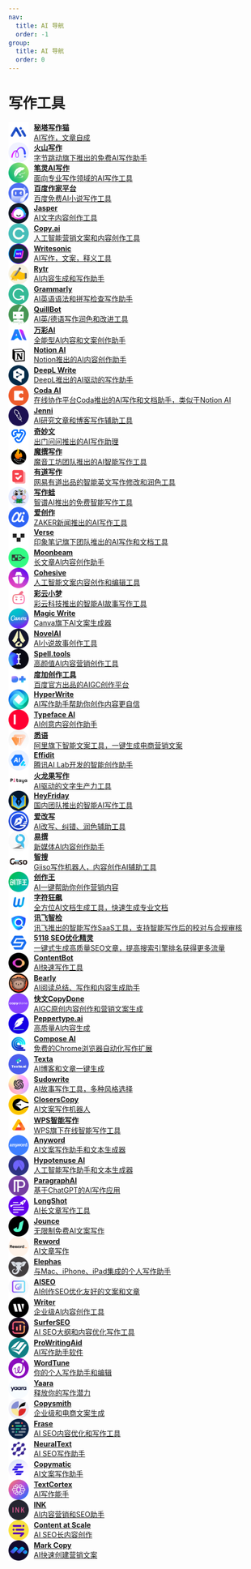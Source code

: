 ```yaml
---
nav:
  title: AI 导航
  order: -1
group:
  title: AI 导航
  order: 0
---
```


# 写作工具

<List>
  <a href="https://xiezuocat.com/" style="display:flex; align-items:center;">
    <img src="./imgs/写作工具/秘塔写作猫.png" alt="POE" width="40" height="40" style="margin-right: 10px;"/>
    <div>
      <p style="margin: 0; font-weight: bold;">秘塔写作猫</p>
      <p style="margin: 0;">AI写作，文章自成</p>
    </div>
  </a>
  <a href="https://writingo.net/document" style="display:flex; align-items:center;">
    <img src="./imgs/写作工具/火山写作.png" alt="POE" width="40" height="40" style="margin-right: 10px;"/>
    <div>
      <p style="margin: 0; font-weight: bold;">火山写作</p>
      <p style="margin: 0;">字节跳动旗下推出的免费AI写作助手</p>
    </div>
  </a>
  <a href="https://ibiling.cn/" style="display:flex; align-items:center;">
    <img src="./imgs/写作工具/笔灵AI写作.png" alt="POE" width="40" height="40" style="margin-right: 10px;"/>
    <div>
      <p style="margin: 0; font-weight: bold;">笔灵AI写作</p>
      <p style="margin: 0;">面向专业写作领域的AI写作工具</p>
    </div>
  </a>
  <a href="https://zuojia.baidu.com/" style="display:flex; align-items:center;">
    <img src="./imgs/写作工具/百度作家平台.png" alt="POE" width="40" height="40" style="margin-right: 10px;"/>
    <div>
      <p style="margin: 0; font-weight: bold;">百度作家平台</p>
      <p style="margin: 0;">百度免费AI小说写作工具</p>
    </div>
  </a>
  <a href="https://cn.bing.com/search?q=Jasper&ensearch=1" style="display:flex; align-items:center;">
    <img src="./imgs/写作工具/Jasper.png" alt="POE" width="40" height="40" style="margin-right: 10px;"/>
    <div>
      <p style="margin: 0; font-weight: bold;">Jasper</p>
      <p style="margin: 0;">AI文字内容创作工具</p>
    </div>
  </a>
  <a href="https://cn.bing.com/search?q=Copy.ai&ensearch=1" style="display:flex; align-items:center;">
    <img src="./imgs/写作工具/Copy.ai.png" alt="POE" width="40" height="40" style="margin-right: 10px;"/>
    <div>
      <p style="margin: 0; font-weight: bold;">Copy.ai</p>
      <p style="margin: 0;">人工智能营销文案和内容创作工具</p>
    </div>
  </a>
  <a href="https://cn.bing.com/search?q=Writesonic&ensearch=1" style="display:flex; align-items:center;">
    <img src="./imgs/写作工具/Writesonic.png" alt="POE" width="40" height="40" style="margin-right: 10px;"/>
    <div>
      <p style="margin: 0; font-weight: bold;">Writesonic</p>
      <p style="margin: 0;">AI写作，文案，释义工具</p>
    </div>
  </a>
  <a href="https://cn.bing.com/search?q=Rytr&ensearch=1" style="display:flex; align-items:center;">
    <img src="./imgs/写作工具/Rytr.png" alt="POE" width="40" height="40" style="margin-right: 10px;"/>
    <div>
      <p style="margin: 0; font-weight: bold;">Rytr</p>
      <p style="margin: 0;">AI内容生成和写作助手</p>
    </div>
  </a>
  <a href="https://www.grammarly.com/" style="display:flex; align-items:center;">
    <img src="./imgs/写作工具/Grammarly.png" alt="POE" width="40" height="40" style="margin-right: 10px;"/>
    <div>
      <p style="margin: 0; font-weight: bold;">Grammarly</p>
      <p style="margin: 0;">AI英语语法和拼写检查写作助手</p>
    </div>
  </a>
  <a href="https://try.quillbot.com/6eqrqpoysmlh" style="display:flex; align-items:center;">
    <img src="./imgs/写作工具/QuillBot.png" alt="POE" width="40" height="40" style="margin-right: 10px;"/>
    <div>
      <p style="margin: 0; font-weight: bold;">QuillBot</p>
      <p style="margin: 0;">AI英/德语写作润色和改进工具</p>
    </div>
  </a>
  <a href="https://ai.kezhan365.com/inviteCode/FwJFxy" style="display:flex; align-items:center;">
    <img src="./imgs/写作工具/万彩AI.png" alt="POE" width="40" height="40" style="margin-right: 10px;"/>
    <div>
      <p style="margin: 0; font-weight: bold;">万彩AI</p>
      <p style="margin: 0;">全能型AI内容和文案创作助手</p>
    </div>
  </a>
  <a href="https://cn.bing.com/search?q=Notion%20AI&ensearch=1" style="display:flex; align-items:center;">
    <img src="./imgs/写作工具/Notion AI.png" alt="POE" width="40" height="40" style="margin-right: 10px;"/>
    <div>
      <p style="margin: 0; font-weight: bold;">Notion AI</p>
      <p style="margin: 0;">Notion推出的AI内容创作助手</p>
    </div>
  </a>
  <a href="https://www.deepl.com/write" style="display:flex; align-items:center;">
    <img src="./imgs/写作工具/DeepL Write.png" alt="POE" width="40" height="40" style="margin-right: 10px;"/>
    <div>
      <p style="margin: 0; font-weight: bold;">DeepL Write</p>
      <p style="margin: 0;">DeepL推出的AI驱动的写作助手</p>
    </div>
  </a>
  <a href="https://coda.io/product/ai" style="display:flex; align-items:center;">
    <img src="./imgs/写作工具/Coda AI.png" alt="POE" width="40" height="40" style="margin-right: 10px;"/>
    <div>
      <p style="margin: 0; font-weight: bold;">Coda AI</p>
      <p style="margin: 0;">在线协作平台Coda推出的AI写作和文档助手，类似于Notion AI</p>
    </div>
  </a>
  <a href="https://cn.bing.com/search?q=Jenni&ensearch=1" style="display:flex; align-items:center;">
    <img src="./imgs/写作工具/Jenni.png" alt="POE" width="40" height="40" style="margin-right: 10px;"/>
    <div>
      <p style="margin: 0; font-weight: bold;">Jenni</p>
      <p style="margin: 0;">AI研究文章和博客写作辅助工具</p>
    </div>
  </a>
  <a href="https://wen.mobvoi.com/" style="display:flex; align-items:center;">
    <img src="./imgs/写作工具/奇妙文.png" alt="POE" width="40" height="40" style="margin-right: 10px;"/>
    <div>
      <p style="margin: 0; font-weight: bold;">奇妙文</p>
      <p style="margin: 0;">出门问问推出的AI写作助理</p>
    </div>
  </a>
  <a href="https://x.moyin.com/" style="display:flex; align-items:center;">
    <img src="./imgs/写作工具/魔撰写作.png" alt="POE" width="40" height="40" style="margin-right: 10px;"/>
    <div>
      <p style="margin: 0; font-weight: bold;">魔撰写作</p>
      <p style="margin: 0;">魔音工坊团队推出的AI智能写作工具</p>
    </div>
  </a>
  <a href="https://write.youdao.com/#/homepage" style="display:flex; align-items:center;">
    <img src="./imgs/写作工具/有道写作.png" alt="POE" width="40" height="40" style="margin-right: 10px;"/>
    <div>
      <p style="margin: 0; font-weight: bold;">有道写作</p>
      <p style="margin: 0;">网易有道出品的智能英文写作修改和润色工具</p>
    </div>
  </a>
  <a href="https://littlefrog.ai/" style="display:flex; align-items:center;">
    <img src="./imgs/写作工具/写作蛙.png" alt="POE" width="40" height="40" style="margin-right: 10px;"/>
    <div>
      <p style="margin: 0; font-weight: bold;">写作蛙</p>
      <p style="margin: 0;">智谱AI推出的免费智能写作工具</p>
    </div>
  </a>
  <a href="https://ai.zaker.cn/" style="display:flex; align-items:center;">
    <img src="./imgs/写作工具/爱创作.png" alt="POE" width="40" height="40" style="margin-right: 10px;"/>
    <div>
      <p style="margin: 0; font-weight: bold;">爱创作</p>
      <p style="margin: 0;">ZAKER新闻推出的AI写作工具</p>
    </div>
  </a>
  <a href="https://verse.app.yinxiang.com/product/" style="display:flex; align-items:center;">
    <img src="./imgs/写作工具/Verse.png" alt="POE" width="40" height="40" style="margin-right: 10px;"/>
    <div>
      <p style="margin: 0; font-weight: bold;">Verse</p>
      <p style="margin: 0;">印象笔记旗下团队推出的AI写作和文档工具</p>
    </div>
  </a>
  <a href="https://cn.bing.com/search?q=Moonbeam&ensearch=1" style="display:flex; align-items:center;">
    <img src="./imgs/写作工具/Moonbeam.png" alt="POE" width="40" height="40" style="margin-right: 10px;"/>
    <div>
      <p style="margin: 0; font-weight: bold;">Moonbeam</p>
      <p style="margin: 0;">长文章AI内容创作助手</p>
    </div>
  </a>
  <a href="https://cn.bing.com/search?q=Cohesive&ensearch=1" style="display:flex; align-items:center;">
    <img src="./imgs/写作工具/Cohesive.png" alt="POE" width="40" height="40" style="margin-right: 10px;"/>
    <div>
      <p style="margin: 0; font-weight: bold;">Cohesive</p>
      <p style="margin: 0;">人工智能文案内容创作和编辑工具</p>
    </div>
  </a>
  <a href="https://if.caiyunai.com/" style="display:flex; align-items:center;">
    <img src="./imgs/写作工具/彩云小梦.png" alt="POE" width="40" height="40" style="margin-right: 10px;"/>
    <div>
      <p style="margin: 0; font-weight: bold;">彩云小梦</p>
      <p style="margin: 0;">彩云科技推出的智能AI故事写作工具</p>
    </div>
  </a>
  <a href="https://cn.bing.com/search?q=Magic%20Write&ensearch=1" style="display:flex; align-items:center;">
    <img src="./imgs/写作工具/Magic Write.png" alt="POE" width="40" height="40" style="margin-right: 10px;"/>
    <div>
      <p style="margin: 0; font-weight: bold;">Magic Write</p>
      <p style="margin: 0;">Canva旗下AI文案生成器</p>
    </div>
  </a>
  <a href="https://cn.bing.com/search?q=NovelAI&ensearch=1" style="display:flex; align-items:center;">
    <img src="./imgs/写作工具/NovelAI.png" alt="POE" width="40" height="40" style="margin-right: 10px;"/>
    <div>
      <p style="margin: 0; font-weight: bold;">NovelAI</p>
      <p style="margin: 0;">AI小说故事创作工具</p>
    </div>
  </a>
  <a href="https://cn.bing.com/search?q=Spell.tools&ensearch=1" style="display:flex; align-items:center;">
    <img src="./imgs/写作工具/Spell.tools.png" alt="POE" width="40" height="40" style="margin-right: 10px;"/>
    <div>
      <p style="margin: 0; font-weight: bold;">Spell.tools</p>
      <p style="margin: 0;">高颜值AI内容营销创作工具</p>
    </div>
  </a>
  <a href="https://aigc.baidu.com/" style="display:flex; align-items:center;">
    <img src="./imgs/写作工具/度加创作工具.png" alt="POE" width="40" height="40" style="margin-right: 10px;"/>
    <div>
      <p style="margin: 0; font-weight: bold;">度加创作工具</p>
      <p style="margin: 0;">百度官方出品的AIGC创作平台</p>
    </div>
  </a>
  <a href="https://cn.bing.com/search?q=HyperWrite&ensearch=1" style="display:flex; align-items:center;">
    <img src="./imgs/写作工具/HyperWrite.png" alt="POE" width="40" height="40" style="margin-right: 10px;"/>
    <div>
      <p style="margin: 0; font-weight: bold;">HyperWrite</p>
      <p style="margin: 0;">AI写作助手帮助你创作内容更自信</p>
    </div>
  </a>
  <a href="https://cn.bing.com/search?q=Typeface%20AI&ensearch=1" style="display:flex; align-items:center;">
    <img src="./imgs/写作工具/Typeface AI.png" alt="POE" width="40" height="40" style="margin-right: 10px;"/>
    <div>
      <p style="margin: 0; font-weight: bold;">Typeface AI</p>
      <p style="margin: 0;">AI创意内容创作助手</p>
    </div>
  </a>
  <a href="https://chuangyi.taobao.com/pages/aiCopy" style="display:flex; align-items:center;">
    <img src="./imgs/写作工具/悉语.png" alt="POE" width="40" height="40" style="margin-right: 10px;"/>
    <div>
      <p style="margin: 0; font-weight: bold;">悉语</p>
      <p style="margin: 0;">阿里旗下智能文案工具，一键生成电商营销文案</p>
    </div>
  </a>
  <a href="https://effidit.qq.com/" style="display:flex; align-items:center;">
    <img src="./imgs/写作工具/Effidit.png" alt="POE" width="40" height="40" style="margin-right: 10px;"/>
    <div>
      <p style="margin: 0; font-weight: bold;">Effidit</p>
      <p style="margin: 0;">腾讯AI Lab开发的智能创作助手</p>
    </div>
  </a>
  <a href="https://www.mypitaya.com/" style="display:flex; align-items:center;">
    <img src="./imgs/写作工具/火龙果写作.png" alt="POE" width="40" height="40" style="margin-right: 10px;"/>
    <div>
      <p style="margin: 0; font-weight: bold;">火龙果写作</p>
      <p style="margin: 0;">AI驱动的文字生产力工具</p>
    </div>
  </a>
  <a href="https://www.heyfriday.cn/home" style="display:flex; align-items:center;">
    <img src="./imgs/写作工具/HeyFriday.png" alt="POE" width="40" height="40" style="margin-right: 10px;"/>
    <div>
      <p style="margin: 0; font-weight: bold;">HeyFriday</p>
      <p style="margin: 0;">国内团队推出的智能AI写作工具</p>
    </div>
  </a>
  <a href="https://www.aigaixie.com/" style="display:flex; align-items:center;">
    <img src="./imgs/写作工具/爱改写.png" alt="POE" width="40" height="40" style="margin-right: 10px;"/>
    <div>
      <p style="margin: 0; font-weight: bold;">爱改写</p>
      <p style="margin: 0;">AI改写、纠错、润色辅助工具</p>
    </div>
  </a>
  <a href="https://www.yizhuan5.com/" style="display:flex; align-items:center;">
    <img src="./imgs/写作工具/易撰.png" alt="POE" width="40" height="40" style="margin-right: 10px;"/>
    <div>
      <p style="margin: 0; font-weight: bold;">易撰</p>
      <p style="margin: 0;">新媒体AI内容创作助手</p>
    </div>
  </a>
  <a href="https://www.giiso.com/" style="display:flex; align-items:center;">
    <img src="./imgs/写作工具/智搜.png" alt="POE" width="40" height="40" style="margin-right: 10px;"/>
    <div>
      <p style="margin: 0; font-weight: bold;">智搜</p>
      <p style="margin: 0;">Giiso写作机器人，内容创作AI辅助工具</p>
    </div>
  </a>
  <a href="https://aiapp.cc/" style="display:flex; align-items:center;">
    <img src="./imgs/写作工具/创作王.png" alt="POE" width="40" height="40" style="margin-right: 10px;"/>
    <div>
      <p style="margin: 0; font-weight: bold;">创作王</p>
      <p style="margin: 0;">AI一键帮助你创作营销内容</p>
    </div>
  </a>
  <a href="https://vgoapp.com/" style="display:flex; align-items:center;">
    <img src="./imgs/写作工具/字符狂飙.png" alt="POE" width="40" height="40" style="margin-right: 10px;"/>
    <div>
      <p style="margin: 0; font-weight: bold;">字符狂飙</p>
      <p style="margin: 0;">全方位AI文档生成工具，快速生成专业文档</p>
    </div>
  </a>
  <a href="https://zj.xfyun.cn/exam/text" style="display:flex; align-items:center;">
    <img src="./imgs/写作工具/讯飞智检.png" alt="POE" width="40" height="40" style="margin-right: 10px;"/>
    <div>
      <p style="margin: 0; font-weight: bold;">讯飞智检</p>
      <p style="margin: 0;">讯飞推出的智能写作SaaS工具，支持智能写作后的校对与合规审核</p>
    </div>
  </a>
  <a href="https://www.5118.com/ai/articlegenius" style="display:flex; align-items:center;">
    <img src="./imgs/写作工具/5118 SEO优化精灵.png" alt="POE" width="40" height="40" style="margin-right: 10px;"/>
    <div>
      <p style="margin: 0; font-weight: bold;">5118 SEO优化精灵</p>
      <p style="margin: 0;">一键式生成高质量SEO文章，提高搜索引擎排名获得更多流量</p>
    </div>
  </a>
  <a href="https://cn.bing.com/search?q=ContentBot&ensearch=1" style="display:flex; align-items:center;">
    <img src="./imgs/写作工具/ContentBot.png" alt="POE" width="40" height="40" style="margin-right: 10px;"/>
    <div>
      <p style="margin: 0; font-weight: bold;">ContentBot</p>
      <p style="margin: 0;">AI快速写作工具</p>
    </div>
  </a>
  <a href="https://cn.bing.com/search?q=Bearly&ensearch=1" style="display:flex; align-items:center;">
    <img src="./imgs/写作工具/Bearly.png" alt="POE" width="40" height="40" style="margin-right: 10px;"/>
    <div>
      <p style="margin: 0; font-weight: bold;">Bearly</p>
      <p style="margin: 0;">AI阅读总结、写作和内容生成助手</p>
    </div>
  </a>
  <a href="https://copyai.cn/" style="display:flex; align-items:center;">
    <img src="./imgs/写作工具/快文CopyDone.png" alt="POE" width="40" height="40" style="margin-right: 10px;"/>
    <div>
      <p style="margin: 0; font-weight: bold;">快文CopyDone</p>
      <p style="margin: 0;">AIGC原创内容创作和营销文案生成</p>
    </div>
  </a>
  <a href="https://cn.bing.com/search?q=Peppertype.ai&ensearch=1" style="display:flex; align-items:center;">
    <img src="./imgs/写作工具/Peppertype.ai.png" alt="POE" width="40" height="40" style="margin-right: 10px;"/>
    <div>
      <p style="margin: 0; font-weight: bold;">Peppertype.ai</p>
      <p style="margin: 0;">高质量AI内容生成</p>
    </div>
  </a>
  <a href="https://cn.bing.com/search?q=Compose%20AI&ensearch=1" style="display:flex; align-items:center;">
    <img src="./imgs/写作工具/Compose AI.png" alt="POE" width="40" height="40" style="margin-right: 10px;"/>
    <div>
      <p style="margin: 0; font-weight: bold;">Compose AI</p>
      <p style="margin: 0;">免费的Chrome浏览器自动化写作扩展</p>
    </div>
  </a>
  <a href="https://cn.bing.com/search?q=Texta&ensearch=1" style="display:flex; align-items:center;">
    <img src="./imgs/写作工具/Texta.png" alt="POE" width="40" height="40" style="margin-right: 10px;"/>
    <div>
      <p style="margin: 0; font-weight: bold;">Texta</p>
      <p style="margin: 0;">AI博客和文章一键生成</p>
    </div>
  </a>
  <a href="https://cn.bing.com/search?q=Sudowrite&ensearch=1" style="display:flex; align-items:center;">
    <img src="./imgs/写作工具/Sudowrite.png" alt="POE" width="40" height="40" style="margin-right: 10px;"/>
    <div>
      <p style="margin: 0; font-weight: bold;">Sudowrite</p>
      <p style="margin: 0;">AI故事写作工具，多种风格选择</p>
    </div>
  </a>
  <a href="https://cn.bing.com/search?q=ClosersCopy&ensearch=1" style="display:flex; align-items:center;">
    <img src="./imgs/写作工具/ClosersCopy.png" alt="POE" width="40" height="40" style="margin-right: 10px;"/>
    <div>
      <p style="margin: 0; font-weight: bold;">ClosersCopy</p>
      <p style="margin: 0;">AI文案写作机器人</p>
    </div>
  </a>
  <a href="https://ai-bot.cn/" style="display:flex; align-items:center;">
    <img src="./imgs/写作工具/WPS智能写作.png" alt="POE" width="40" height="40" style="margin-right: 10px;"/>
    <div>
      <p style="margin: 0; font-weight: bold;">WPS智能写作</p>
      <p style="margin: 0;">WPS旗下在线智能写作工具</p>
    </div>
  </a>
  <a href="https://cn.bing.com/search?q=Anyword&ensearch=1" style="display:flex; align-items:center;">
    <img src="./imgs/写作工具/Anyword.png" alt="POE" width="40" height="40" style="margin-right: 10px;"/>
    <div>
      <p style="margin: 0; font-weight: bold;">Anyword</p>
      <p style="margin: 0;">AI文案写作助手和文本生成器</p>
    </div>
  </a>
  <a href="https://cn.bing.com/search?q=Hypotenuse%20AI&ensearch=1" style="display:flex; align-items:center;">
    <img src="./imgs/写作工具/Hypotenuse AI.png" alt="POE" width="40" height="40" style="margin-right: 10px;"/>
    <div>
      <p style="margin: 0; font-weight: bold;">Hypotenuse AI</p>
      <p style="margin: 0;">人工智能写作助手和文本生成器</p>
    </div>
  </a>
  <a href="https://cn.bing.com/search?q=ParagraphAI&ensearch=1" style="display:flex; align-items:center;">
    <img src="./imgs/写作工具/ParagraphAI.png" alt="POE" width="40" height="40" style="margin-right: 10px;"/>
    <div>
      <p style="margin: 0; font-weight: bold;">ParagraphAI</p>
      <p style="margin: 0;">基于ChatGPT的AI写作应用</p>
    </div>
  </a>
  <a href="https://cn.bing.com/search?q=LongShot&ensearch=1" style="display:flex; align-items:center;">
    <img src="./imgs/写作工具/LongShot.png" alt="POE" width="40" height="40" style="margin-right: 10px;"/>
    <div>
      <p style="margin: 0; font-weight: bold;">LongShot</p>
      <p style="margin: 0;">AI长文章写作工具</p>
    </div>
  </a>
  <a href="https://cn.bing.com/search?q=Jounce&ensearch=1" style="display:flex; align-items:center;">
    <img src="./imgs/写作工具/Jounce.png" alt="POE" width="40" height="40" style="margin-right: 10px;"/>
    <div>
      <p style="margin: 0; font-weight: bold;">Jounce</p>
      <p style="margin: 0;">无限制免费AI文案写作</p>
    </div>
  </a>
  <a href="https://cn.bing.com/search?q=Reword&ensearch=1" style="display:flex; align-items:center;">
    <img src="./imgs/写作工具/Reword.png" alt="POE" width="40" height="40" style="margin-right: 10px;"/>
    <div>
      <p style="margin: 0; font-weight: bold;">Reword</p>
      <p style="margin: 0;">AI文章写作</p>
    </div>
  </a>
  <a href="https://cn.bing.com/search?q=Elephas&ensearch=1" style="display:flex; align-items:center;">
    <img src="./imgs/写作工具/Elephas.png" alt="POE" width="40" height="40" style="margin-right: 10px;"/>
    <div>
      <p style="margin: 0; font-weight: bold;">Elephas</p>
      <p style="margin: 0;">与Mac、iPhone、iPad集成的个人写作助手</p>
    </div>
  </a>
  <a href="https://cn.bing.com/search?q=AISEO&ensearch=1" style="display:flex; align-items:center;">
    <img src="./imgs/写作工具/AISEO.png" alt="POE" width="40" height="40" style="margin-right: 10px;"/>
    <div>
      <p style="margin: 0; font-weight: bold;">AISEO</p>
      <p style="margin: 0;">AI创作SEO优化友好的文案和文章</p>
    </div>
  </a>
  <a href="https://cn.bing.com/search?q=Writer&ensearch=1" style="display:flex; align-items:center;">
    <img src="./imgs/写作工具/Writer.png" alt="POE" width="40" height="40" style="margin-right: 10px;"/>
    <div>
      <p style="margin: 0; font-weight: bold;">Writer</p>
      <p style="margin: 0;">企业级AI内容创作工具</p>
    </div>
  </a>
  <a href="https://cn.bing.com/search?q=SurferSEO&ensearch=1" style="display:flex; align-items:center;">
    <img src="./imgs/写作工具/SurferSEO.png" alt="POE" width="40" height="40" style="margin-right: 10px;"/>
    <div>
      <p style="margin: 0; font-weight: bold;">SurferSEO</p>
      <p style="margin: 0;">AI SEO大纲和内容优化写作工具</p>
    </div>
  </a>
  <a href="https://cn.bing.com/search?q=ProWritingAid&ensearch=1" style="display:flex; align-items:center;">
    <img src="./imgs/写作工具/ProWritingAid.png" alt="POE" width="40" height="40" style="margin-right: 10px;"/>
    <div>
      <p style="margin: 0; font-weight: bold;">ProWritingAid</p>
      <p style="margin: 0;">AI写作助手软件</p>
    </div>
  </a>
  <a href="https://cn.bing.com/search?q=WordTune&ensearch=1" style="display:flex; align-items:center;">
    <img src="./imgs/写作工具/WordTune.png" alt="POE" width="40" height="40" style="margin-right: 10px;"/>
    <div>
      <p style="margin: 0; font-weight: bold;">WordTune</p>
      <p style="margin: 0;">你的个人写作助手和编辑</p>
    </div>
  </a>
  <a href="https://cn.bing.com/search?q=Yaara&ensearch=1" style="display:flex; align-items:center;">
    <img src="./imgs/写作工具/Yaara.png" alt="POE" width="40" height="40" style="margin-right: 10px;"/>
    <div>
      <p style="margin: 0; font-weight: bold;">Yaara</p>
      <p style="margin: 0;">释放你的写作潜力</p>
    </div>
  </a>
  <a href="https://cn.bing.com/search?q=Copysmith&ensearch=1" style="display:flex; align-items:center;">
    <img src="./imgs/写作工具/Copysmith.png" alt="POE" width="40" height="40" style="margin-right: 10px;"/>
    <div>
      <p style="margin: 0; font-weight: bold;">Copysmith</p>
      <p style="margin: 0;">企业级和电商文案生成</p>
    </div>
  </a>
  <a href="https://cn.bing.com/search?q=Frase&ensearch=1" style="display:flex; align-items:center;">
    <img src="./imgs/写作工具/Frase.png" alt="POE" width="40" height="40" style="margin-right: 10px;"/>
    <div>
      <p style="margin: 0; font-weight: bold;">Frase</p>
      <p style="margin: 0;">AI SEO内容优化和写作工具</p>
    </div>
  </a>
  <a href="https://cn.bing.com/search?q=NeuralText&ensearch=1" style="display:flex; align-items:center;">
    <img src="./imgs/写作工具/NeuralText.png" alt="POE" width="40" height="40" style="margin-right: 10px;"/>
    <div>
      <p style="margin: 0; font-weight: bold;">NeuralText</p>
      <p style="margin: 0;">AI SEO写作助手</p>
    </div>
  </a>
  <a href="https://cn.bing.com/search?q=Copymatic&ensearch=1" style="display:flex; align-items:center;">
    <img src="./imgs/写作工具/Copymatic.png" alt="POE" width="40" height="40" style="margin-right: 10px;"/>
    <div>
      <p style="margin: 0; font-weight: bold;">Copymatic</p>
      <p style="margin: 0;">AI文案写作助手</p>
    </div>
  </a>
  <a href="https://cn.bing.com/search?q=TextCortex&ensearch=1" style="display:flex; align-items:center;">
    <img src="./imgs/写作工具/TextCortex.png" alt="POE" width="40" height="40" style="margin-right: 10px;"/>
    <div>
      <p style="margin: 0; font-weight: bold;">TextCortex</p>
      <p style="margin: 0;">AI写作能手</p>
    </div>
  </a>
  <a href="https://cn.bing.com/search?q=INK&ensearch=1" style="display:flex; align-items:center;">
    <img src="./imgs/写作工具/INK.png" alt="POE" width="40" height="40" style="margin-right: 10px;"/>
    <div>
      <p style="margin: 0; font-weight: bold;">INK</p>
      <p style="margin: 0;">AI内容营销和SEO助手</p>
    </div>
  </a>
  <a href="https://cn.bing.com/search?q=Content%20at%20Scale&ensearch=1" style="display:flex; align-items:center;">
    <img src="./imgs/写作工具/Content at Scale.png" alt="POE" width="40" height="40" style="margin-right: 10px;"/>
    <div>
      <p style="margin: 0; font-weight: bold;">Content at Scale</p>
      <p style="margin: 0;">AI SEO长内容创作</p>
    </div>
  </a>
  <a href="https://cn.bing.com/search?q=Mark%20Copy&ensearch=1" style="display:flex; align-items:center;">
    <img src="./imgs/写作工具/Mark Copy.png" alt="POE" width="40" height="40" style="margin-right: 10px;"/>
    <div>
      <p style="margin: 0; font-weight: bold;">Mark Copy</p>
      <p style="margin: 0;">AI快速创建营销文案</p>
    </div>
  </a>
</List>
